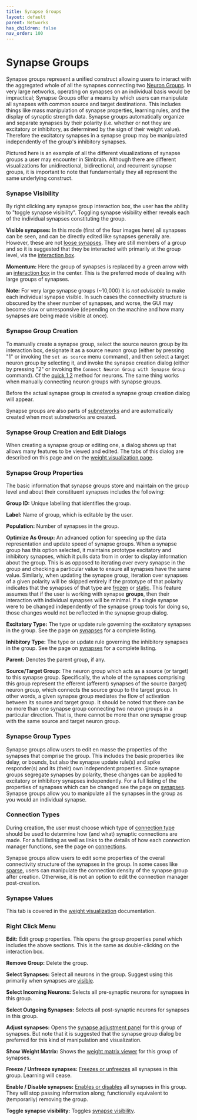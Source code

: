 ```yaml
---
title: Synapse Groups
layout: default
parent: Networks
has_children: false
nav_order: 100
---
```


# Synapse Groups

Synapse groups represent a unified construct allowing users to interact with the aggregated whole of all the synapses connecting two [Neuron Groups](./NeuronGroup.html). In very large networks, operating on synapses on an individual basis would be impractical; Synapse Groups offer a means by which users can manipulate all synapses with common source and target destinations. This includes things like mass manipulation of synapse properties, learning rules, and the display of synaptic strength data. Synapse groups automatically organize and separate synapses by their polarity (i.e. whether or not they are excitatory or inhibitory, as determined by the sign of their weight value). Therefore the excitatory synapses in a synapse group may be manipulated independently of the group's inhibitory synapses.

Pictured here is an example of all the different visualizations of synapse groups a user may encounter in Simbrain. Although there are different visualizations for unidirectional, bidirectional, and recurrent synapse groups, it is important to note that fundamentally they all represent the same underlying construct.

### Synapse Visibility

By right clicking any synapse group interaction box, the user has the ability to "toggle synapse visibility". Toggling synapse visibility either reveals each of the individual synapses constituting the group.

**Visible synapses:** In this mode (first of the four images here) all synapses can be seen, and can be directly edited like synapses generally are. However, these are not [loose synapses](../../Network.html#looseSynapse). They are still members of a group and so it is suggested that they be interacted with primarily at the group level, via the [interaction box](../groups.html#interactionBox).

**Momentum:** Here the group of synapses is replaced by a green arrow with an [interaction box](../groups.html#interactionBox) in the center. This is the preferred mode of dealing with large groups of synapses.

**Note:** For very large synapse groups (~10,000) it is *not advisable* to make each individual synapse visible. In such cases the connectivity structure is obscured by the sheer number of synapses, and worse, the GUI may become slow or unresponsive (depending on the machine and how many synapses are being made visible at once).

### Synapse Group Creation

To manually create a synapse group, select the source neuron group by its interaction box, designate it as a source neuron group (either by pressing "1" or invoking the `set as source` menu command), and then select a target neuron group by selecting it, and invoke the synapse creation dialog (either by pressing "2" or invoking the `Connect Neuron Group with Synapse Group` command). Cf the [quick 1 2](../connections.html#quick12) method for neurons. The same thing works when manually connecting neuron groups with synapse groups.

Before the actual synapse group is created a synapse group creation dialog will appear.

Synapse groups are also parts of [subnetworks](../subnetwork.html) and are automatically created when most subnetworks are created.

### Synapse Group Creation and Edit Dialogs

When creating a synapse group or editing one, a dialog shows up that allows many features to be viewed and edited. The tabs of this dialog are described on this page and on the [weight visualization page](../weightVisualization.html).

### Synapse Group Properties

The basic information that synapse groups store and maintain on the group level and about their constituent synapses includes the following:

**Group ID:** Unique labelling that identifies the group.

**Label:** Name of group, which is editable by the user.

**Population:** Number of synapses in the group.

**Optimize As Group:** An advanced option for speeding up the data representation and update speed of synapse groups. When a synapse group has this option selected, it maintains prototype excitatory and inhibitory synapses, which it pulls data from in order to display information about the group. This is as opposed to iterating over every synapse in the group and checking a particular value to ensure all synapses have the same value. Similarly, when updating the synapse group, iteration over synapses of a given polarity will be skipped entirely if the prototype of that polarity indicates that the synapses of that type are [frozen](../synapse.html#Frozen) or [static](../synapse/Static.html). This feature assumes that if the user is working with synapse **groups**, then their interaction with individual synapses will be minimal. If a single synapse were to be changed independently of the synapse group tools for doing so, those changes would not be reflected in the synapse group dialog.

**Excitatory Type:** The type or update rule governing the excitatory synapses in the group. See the page on [synapses](../synapse.html) for a complete listing.

**Inhibitory Type:** The type or update rule governing the inhibitory synapses in the group. See the page on [synapses](../synapse.html) for a complete listing.

**Parent:** Denotes the parent group, if any.

**Source/Target Group:** The neuron group which acts as a source (or target) to this synapse group. Specifically, the whole of the synapses comprising this group represent the efferent (afferent) synapses of the source (target) neuron group, which connects the source group to the target group. In other words, a given synapse group mediates the flow of activation between its source and target group. It should be noted that there can be no more than one synapse group connecting two neuron groups in a particular direction. That is, there cannot be more than one synapse group with the same source and target neuron group.

### Synapse Group Types

Synapse groups allow users to edit en masse the properties of the synapses that comprise the group. This includes the basic properties like delay, or bounds, but also the synapse update rule(s) and spike responder(s) and its (their) own independent properties. Since synapse groups segregate synapses by polarity, these changes can be applied to excitatory or inhibitory synapses independently. For a full listing of the properties of synapses which can be changed see the page on [synapses](../synapse.html). Synapse groups allow you to manipulate all the synapses in the group as you would an individual synapse.

### Connection Types

During creation, the user must choose which type of [connection type](../connections.html) should be used to determine how (and what) synaptic connections are made. For a full listing as well as links to the details of how each connection manager functions, see the page on [connections](../connections.html).

Synapse groups allow users to edit some properties of the overall connectivity structure of the synapses in the group. In some cases like [sparse](../connections/sparse.html), users can manipulate the connection density of the synapse group after creation. Otherwise, it is not an option to edit the connection manager post-creation.

### Synapse Values

This tab is covered in the [weight visualization](../weightVisualization.html) documentation.

### Right Click Menu

**Edit:** Edit group properties. This opens the group properties panel which includes the above sections. This is the same as double-clicking on the interaction box.

**Remove Group:** Delete the group.

**Select Synapses:** Select all neurons in the group. Suggest using this primarily when synapses are [visible](#synapseVisibility).

**Select Incoming Neurons:** Selects all pre-synaptic neurons for synapses in this group.

**Select Outgoing Synapses:** Selects all post-synaptic neurons for synapses in this group.

**Adjust synapses:** Opens the [synapse adjustment panel](../weightVisualization.html#adjustSynapseDialog) for this group of synapses. But note that it is suggested that the synapse group dialog be preferred for this kind of manipulation and visualization.

**Show Weight Matrix:** Shows the [weight matrix viewer](../weightVisualization.html#weightMatrixViewer) for this group of synapses.

**Freeze / Unfreeze synapses:** [Freezes or unfreezes](../synapse.html#Frozen) all synapses in this group. Learning will cease.

**Enable / Disable synapses:** [Enables or disables](../synapse.html#Enabled) all synapses in this group. They will stop passing information along; functionally equivalent to (temporarily) removing the group.

**Toggle synapse visibility:** Toggles [synapse visibility](#synapseVisibility).
